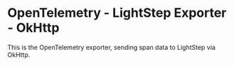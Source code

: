 # OpenTelemetry - LightStep Exporter - OkHttp

This is the OpenTelemetry exporter, sending span data to LightStep via OkHttp. 
